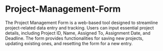 # Project-Management-Form
The Project Management Form is a web-based tool designed to streamline project-related data entry and tracking. Users can input essential project details, including Project ID, Name, Assigned To, Assignment Date, and Deadline. The form provides functionalities for saving new projects, updating existing ones, and resetting the form for a new entry.
